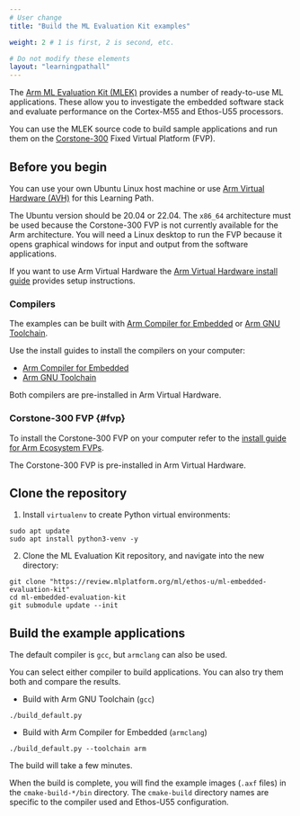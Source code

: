 ```yaml
---
# User change
title: "Build the ML Evaluation Kit examples"

weight: 2 # 1 is first, 2 is second, etc.

# Do not modify these elements
layout: "learningpathall"
---
```

The [Arm ML Evaluation Kit (MLEK)](https://review.mlplatform.org/plugins/gitiles/ml/ethos-u/ml-embedded-evaluation-kit) provides a number of ready-to-use ML applications. These allow you to investigate the embedded software stack and evaluate performance on the Cortex-M55 and Ethos-U55 processors.

You can use the MLEK source code to build sample applications and run them on the [Corstone-300](https://developer.arm.com/Processors/Corstone-300) Fixed Virtual Platform (FVP).

## Before you begin 

You can use your own Ubuntu Linux host machine or use [Arm Virtual Hardware (AVH)](https://www.arm.com/products/development-tools/simulation/virtual-hardware) for this Learning Path.

The Ubuntu version should be 20.04 or 22.04. The `x86_64` architecture must be used because the Corstone-300 FVP is not currently available for the Arm architecture. You will need a Linux desktop to run the FVP because it opens graphical windows for input and output from the software applications. 

If you want to use Arm Virtual Hardware the [Arm Virtual Hardware install guide](/install-guides/avh#corstone) provides setup instructions.

### Compilers 

The examples can be built with [Arm Compiler for Embedded](https://developer.arm.com/Tools%20and%20Software/Arm%20Compiler%20for%20Embedded) or [Arm GNU Toolchain](https://developer.arm.com/Tools%20and%20Software/GNU%20Toolchain). 

Use the install guides to install the compilers on your computer:
- [Arm Compiler for Embedded](/install-guides/armclang/)
- [Arm GNU Toolchain](/install-guides/gcc/arm-gnu)

Both compilers are pre-installed in Arm Virtual Hardware. 

### Corstone-300 FVP {#fvp}

To install the Corstone-300 FVP on your computer refer to the [install guide for Arm Ecosystem FVPs](/install-guides/ecosystem_fvp/). 

The Corstone-300 FVP is pre-installed in Arm Virtual Hardware. 

## Clone the repository

1. Install `virtualenv` to create Python virtual environments:

```console
sudo apt update
sudo apt install python3-venv -y
```

2. Clone the ML Evaluation Kit repository, and navigate into the new directory:

```console
git clone "https://review.mlplatform.org/ml/ethos-u/ml-embedded-evaluation-kit"
cd ml-embedded-evaluation-kit
git submodule update --init
```

## Build the example applications

The default compiler is `gcc`, but `armclang` can also be used. 

You can select either compiler to build applications. You can also try them both and compare the results. 

- Build with Arm GNU Toolchain (`gcc`)

```
./build_default.py
```

- Build with Arm Compiler for Embedded (`armclang`)

```console
./build_default.py --toolchain arm
```

The build will take a few minutes. 

When the build is complete, you will find the example images (`.axf` files) in the `cmake-build-*/bin` directory. The `cmake-build` directory names are specific to the compiler used and Ethos-U55 configuration.

